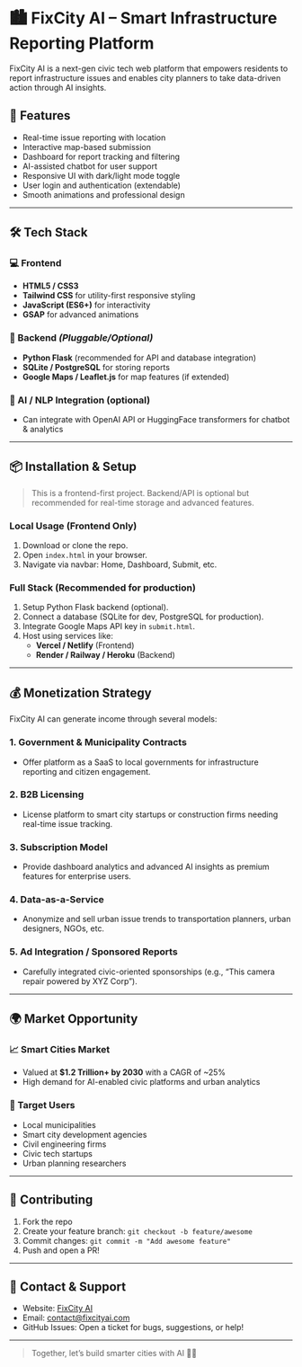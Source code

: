 # 🏙️ FixCity AI – Smart Infrastructure Reporting Platform

FixCity AI is a next-gen civic tech web platform that empowers residents to report infrastructure issues and enables city planners to take data-driven action through AI insights.

## 🚀 Features

- Real-time issue reporting with location
- Interactive map-based submission
- Dashboard for report tracking and filtering
- AI-assisted chatbot for user support
- Responsive UI with dark/light mode toggle
- User login and authentication (extendable)
- Smooth animations and professional design

---

## 🛠 Tech Stack

### 💻 Frontend
- **HTML5 / CSS3**
- **Tailwind CSS** for utility-first responsive styling
- **JavaScript (ES6+)** for interactivity
- **GSAP** for advanced animations

### 🧠 Backend *(Pluggable/Optional)*
- **Python Flask** (recommended for API and database integration)
- **SQLite / PostgreSQL** for storing reports
- **Google Maps / Leaflet.js** for map features (if extended)

### 🤖 AI / NLP Integration (optional)
- Can integrate with OpenAI API or HuggingFace transformers for chatbot & analytics

---

## 📦 Installation & Setup

> This is a frontend-first project. Backend/API is optional but recommended for real-time storage and advanced features.

### Local Usage (Frontend Only)
1. Download or clone the repo.
2. Open `index.html` in your browser.
3. Navigate via navbar: Home, Dashboard, Submit, etc.

### Full Stack (Recommended for production)

1. Setup Python Flask backend (optional).
2. Connect a database (SQLite for dev, PostgreSQL for production).
3. Integrate Google Maps API key in `submit.html`.
4. Host using services like:
   - **Vercel / Netlify** (Frontend)
   - **Render / Railway / Heroku** (Backend)

---

## 💰 Monetization Strategy

FixCity AI can generate income through several models:

### 1. **Government & Municipality Contracts**
- Offer platform as a SaaS to local governments for infrastructure reporting and citizen engagement.

### 2. **B2B Licensing**
- License platform to smart city startups or construction firms needing real-time issue tracking.

### 3. **Subscription Model**
- Provide dashboard analytics and advanced AI insights as premium features for enterprise users.

### 4. **Data-as-a-Service**
- Anonymize and sell urban issue trends to transportation planners, urban designers, NGOs, etc.

### 5. **Ad Integration / Sponsored Reports**
- Carefully integrated civic-oriented sponsorships (e.g., “This camera repair powered by XYZ Corp”).

---

## 🌍 Market Opportunity

### 📈 Smart Cities Market
- Valued at **$1.2 Trillion+ by 2030** with a CAGR of ~25%
- High demand for AI-enabled civic platforms and urban analytics

### 🌟 Target Users
- Local municipalities
- Smart city development agencies
- Civil engineering firms
- Civic tech startups
- Urban planning researchers

---

## 🙌 Contributing

1. Fork the repo
2. Create your feature branch: `git checkout -b feature/awesome`
3. Commit changes: `git commit -m "Add awesome feature"`
4. Push and open a PR!

---

## 📧 Contact & Support

- Website: [FixCity AI](#)
- Email: contact@fixcityai.com
- GitHub Issues: Open a ticket for bugs, suggestions, or help!

---

> Together, let’s build smarter cities with AI 🧠🌇
